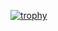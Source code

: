 <!--
![Visitors](https://visitor-badge.laobi.icu/badge?page_id=eduardosantoshf.eduardosantoshf)
-->

[![trophy](https://github-profile-trophy.vercel.app/?username=eduardosantoshf&theme=dracula)](https://github.com/ryo-ma/github-profile-trophy)


<!--
<div>
  <img height="170" align="left" src="https://github-readme-stats.vercel.app/api?username=eduardosantoshf&count_private=true&include_all_commits=true&theme=dracula&show_icons=true" />
  <img src="https://github-readme-stats.vercel.app/api/top-langs/?username=eduardosantoshf&layout=compact&hide=html,c%23&theme=dracula" />
</div>
-->

<!--
[![GitHub eduardosantoshf](https://img.shields.io/github/followers/eduardosantoshf?label=follow&style=social)](https://github.com/eduardosantoshf)
-->

<!--
![Top Langs](https://github-readme-stats.vercel.app/api/top-langs/?username=eduardosantoshf&show_icons=true)
-->

